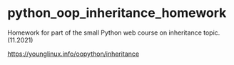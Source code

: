 # python_oop_inheritance_homework
 Homework for part of the small Python web course on inheritance topic. (11.2021)

https://younglinux.info/oopython/inheritance
